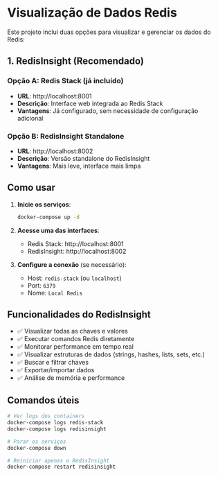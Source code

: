 # Visualização de Dados Redis

Este projeto inclui duas opções para visualizar e gerenciar os dados do Redis:

## 1. RedisInsight (Recomendado)

### Opção A: Redis Stack (já incluído)
- **URL**: http://localhost:8001
- **Descrição**: Interface web integrada ao Redis Stack
- **Vantagens**: Já configurado, sem necessidade de configuração adicional

### Opção B: RedisInsight Standalone
- **URL**: http://localhost:8002
- **Descrição**: Versão standalone do RedisInsight
- **Vantagens**: Mais leve, interface mais limpa

## Como usar

1. **Inicie os serviços**:
   ```bash
   docker-compose up -d
   ```

2. **Acesse uma das interfaces**:
   - Redis Stack: http://localhost:8001
   - RedisInsight: http://localhost:8002

3. **Configure a conexão** (se necessário):
   - Host: `redis-stack` (ou `localhost`)
   - Port: `6379`
   - Nome: `Local Redis`

## Funcionalidades do RedisInsight

- ✅ Visualizar todas as chaves e valores
- ✅ Executar comandos Redis diretamente
- ✅ Monitorar performance em tempo real
- ✅ Visualizar estruturas de dados (strings, hashes, lists, sets, etc.)
- ✅ Buscar e filtrar chaves
- ✅ Exportar/importar dados
- ✅ Análise de memória e performance

## Comandos úteis

```bash
# Ver logs dos containers
docker-compose logs redis-stack
docker-compose logs redisinsight

# Parar os serviços
docker-compose down

# Reiniciar apenas o RedisInsight
docker-compose restart redisinsight
```
